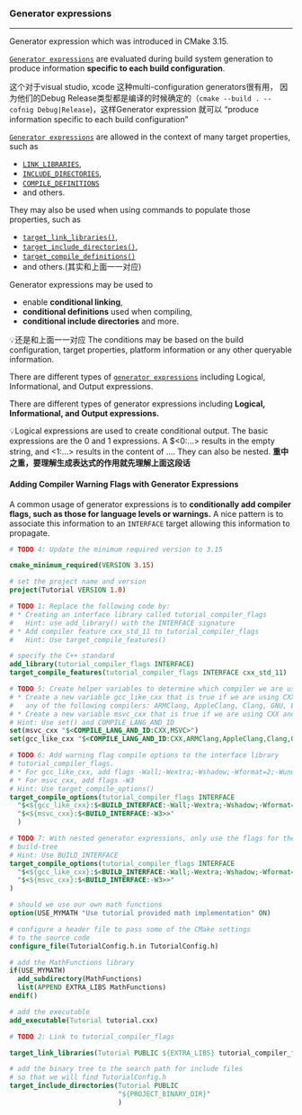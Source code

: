 ### Generator expressions
---
Generator expression which was introduced in CMake 3.15.

[`Generator expressions`](https://cmake.org/cmake/help/v3.25/manual/cmake-generator-expressions.7.html#manual:cmake-generator-expressions(7) "cmake-generator-expressions(7)") are evaluated during build system generation to produce information **specific to each build configuration**.

这个对于visual studio, xcode 这种multi-configuration generators很有用， 因为他们的Debug Release类型都是编译的时候确定的（`cmake --build . --cofnig Debug|Release`)，这样Generator expression 就可以 “produce  information specific to each build configuration”

[`Generator expressions`](https://cmake.org/cmake/help/v3.25/manual/cmake-generator-expressions.7.html#manual:cmake-generator-expressions(7) "cmake-generator-expressions(7)") are allowed in the context of many target properties, such as
- [`LINK_LIBRARIES`](https://cmake.org/cmake/help/v3.25/prop_tgt/LINK_LIBRARIES.html#prop_tgt:LINK_LIBRARIES "LINK_LIBRARIES"), 
- [`INCLUDE_DIRECTORIES`](https://cmake.org/cmake/help/v3.25/prop_tgt/INCLUDE_DIRECTORIES.html#prop_tgt:INCLUDE_DIRECTORIES "INCLUDE_DIRECTORIES"), 
- [`COMPILE_DEFINITIONS`](https://cmake.org/cmake/help/v3.25/prop_tgt/COMPILE_DEFINITIONS.html#prop_tgt:COMPILE_DEFINITIONS "COMPILE_DEFINITIONS")
- and others. 

They may also be used when using commands to populate those properties, such as 
- [`target_link_libraries()`](https://cmake.org/cmake/help/v3.25/command/target_link_libraries.html#command:target_link_libraries "target_link_libraries"),
- [`target_include_directories()`](https://cmake.org/cmake/help/v3.25/command/target_include_directories.html#command:target_include_directories "target_include_directories"),
- [`target_compile_definitions()`](https://cmake.org/cmake/help/v3.25/command/target_compile_definitions.html#command:target_compile_definitions "target_compile_definitions") 
- and others.(其实和上面一一对应)

Generator expressions may be used to 
- enable **conditional linking**, 
- **conditional definitions** used when compiling, 
- **conditional include directories** and more. 

💡还是和上面一一对应
The conditions may be based on the build configuration, target properties, platform information or any other queryable information.

There are different types of [`generator expressions`](https://cmake.org/cmake/help/v3.25/manual/cmake-generator-expressions.7.html#manual:cmake-generator-expressions(7) "cmake-generator-expressions(7)") including Logical, Informational, and Output expressions.

There are different types of generator expressions including **Logical, Informational, and Output expressions.**

💡Logical expressions are used to create conditional output. The basic expressions are the 0 and 1 expressions. A $<0:...> results in the empty string, and <1:...> results in the content of .... They can also be nested.
**重中之重，要理解生成表达式的作用就先理解上面这段话**

#### Adding Compiler Warning Flags with Generator Expressions
A common usage of generator expressions is to **conditionally add compiler flags, such as those for language levels or warnings.** A nice pattern is to associate this information to an `INTERFACE` target allowing this information to propagate.

```cmake 
# TODO 4: Update the minimum required version to 3.15

cmake_minimum_required(VERSION 3.15)

# set the project name and version
project(Tutorial VERSION 1.0)

# TODO 1: Replace the following code by:
# * Creating an interface library called tutorial_compiler_flags
#   Hint: use add_library() with the INTERFACE signature
# * Add compiler feature cxx_std_11 to tutorial_compiler_flags
#   Hint: Use target_compile_features()

# specify the C++ standard
add_library(tutorial_compiler_flags INTERFACE)
target_compile_features(tutorial_compiler_flags INTERFACE cxx_std_11)

# TODO 5: Create helper variables to determine which compiler we are using:
# * Create a new variable gcc_like_cxx that is true if we are using CXX and
#   any of the following compilers: ARMClang, AppleClang, Clang, GNU, LCC
# * Create a new variable msvc_cxx that is true if we are using CXX and MSVC
# Hint: Use set() and COMPILE_LANG_AND_ID
set(msvc_cxx "$<COMPILE_LANG_AND_ID:CXX,MSVC>")
set(gcc_like_cxx "$<COMPILE_LANG_AND_ID:CXX,ARMClang,AppleClang,Clang,GNU,LCC>")

# TODO 6: Add warning flag compile options to the interface library
# tutorial_compiler_flags.
# * For gcc_like_cxx, add flags -Wall;-Wextra;-Wshadow;-Wformat=2;-Wunused
# * For msvc_cxx, add flags -W3
# Hint: Use target_compile_options()
target_compile_options(tutorial_compiler_flags INTERFACE
  "$<${gcc_like_cxx}:$<BUILD_INTERFACE:-Wall;-Wextra;-Wshadow;-Wformat=2;-Wunused>>"
  "$<${msvc_cxx}:$<BUILD_INTERFACE:-W3>>"
  )

# TODO 7: With nested generator expressions, only use the flags for the
# build-tree
# Hint: Use BUILD_INTERFACE
target_compile_options(tutorial_compiler_flags INTERFACE
  "$<${gcc_like_cxx}:$<BUILD_INTERFACE:-Wall;-Wextra;-Wshadow;-Wformat=2;-Wunused>>"
  "$<${msvc_cxx}:$<BUILD_INTERFACE:-W3>>"
)

# should we use our own math functions
option(USE_MYMATH "Use tutorial provided math implementation" ON)

# configure a header file to pass some of the CMake settings
# to the source code
configure_file(TutorialConfig.h.in TutorialConfig.h)

# add the MathFunctions library
if(USE_MYMATH)
  add_subdirectory(MathFunctions)
  list(APPEND EXTRA_LIBS MathFunctions)
endif()

# add the executable
add_executable(Tutorial tutorial.cxx)

# TODO 2: Link to tutorial_compiler_flags

target_link_libraries(Tutorial PUBLIC ${EXTRA_LIBS} tutorial_compiler_flags)

# add the binary tree to the search path for include files
# so that we will find TutorialConfig.h
target_include_directories(Tutorial PUBLIC
                           "${PROJECT_BINARY_DIR}"
                           )
```